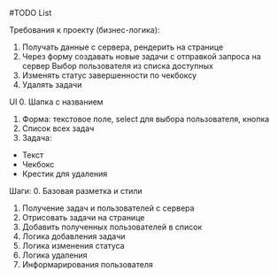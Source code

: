 #TODO List

Требования к проекту (бизнес-логика):
1. Получать данные с сервера, рендерить на странице
2. Через форму создавать новые задачи с отправкой запроса на сервер
    Выбор пользователя из списка доступных
3. Изменять статус завершенности по чекбоксу
4. Удалять задачи 

UI
0. Шапка с названием
1. Форма: текстовое поле, select для выбора пользователя, кнопка
2. Список всех задач
3. Задача: 
  - Текст
  - Чекбокс
  - Крестик для удаления

Шаги:
0. Базовая разметка и стили
1. Получение задач и пользователей с сервера
2. Отрисовать задачи на странице
3. Добавить полученных пользователей в список
4. Логика добавления задачи
5. Логика изменения статуса
6. Логика удаления
7. Информарирования пользователя